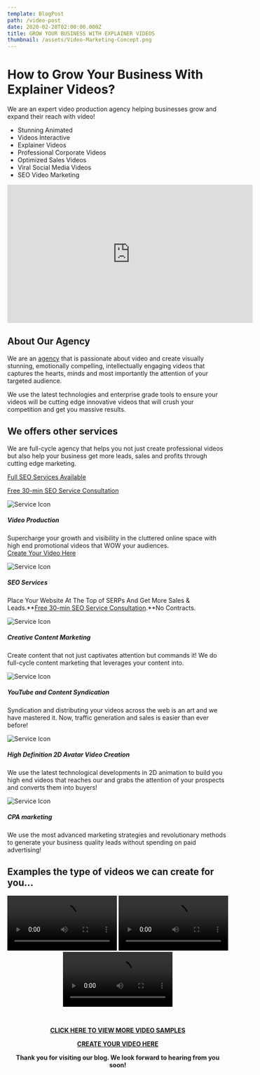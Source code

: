```yaml
---
template: BlogPost
path: /video-post
date: 2020-02-28T02:00:00.000Z
title: GROW YOUR BUSINESS WITH EXPLAINER VIDEOS
thumbnail: /assets/Video-Marketing-Concept.png
---
```

<h1>How to Grow Your Business With Explainer Videos?</h1>

We are an expert video production agency helping businesses grow and expand their reach with video!

* Stunning Animated
* Videos Interactive 
* Explainer Videos 
* Professional Corporate Videos
* Optimized Sales Videos
* Viral Social Media Videos
* SEO Video Marketing

<iframe width="560" height="315" src="https://videos.groovevideo.com/5eef186fabd9280019096463/groovevideo-954756fd44a5df830e12fad5e41c4714.mp4" frameborder="0" allow="accelerometer; encrypted-media; gyroscope; picture-in-picture" allowfullscreen></iframe>

**<h2>About Our Agency</h2>** 

We are an [agency](https://www.wisespero.com) that is passionate about video and create visually stunning, emotionally compelling, intellectually engaging videos that captures the hearts, minds and most importantly the attention of your targeted audience.

We use the latest technologies and enterprise grade tools to ensure your videos will be cutting edge innovative videos that will crush your competition and get you massive results.

<!--StartFragment-->

## We offers other services

We are full-cycle agency that helps you not just create professional videos but also help your business get more leads, sales and profits through cutting edge marketing.

[Full SEO Services Available ](https://www.wisespero.com/agency/#seo)

[](https://www.wisespero.com/agency/#seo)[Free 30-min SEO Service Consultation](https://calendly.com/wisespero/schedule-a-free-call)

![Service Icon](https://www.wisespero.com/agency/images/service/1.png)

##### Video Production

Supercharge your growth and visibility in the cluttered online space with high end promotional videos that WOW your audiences.<br> <a href="https://www.wisespero.com/agency/#vid"> Create Your Video Here
</a> <br>

![Service Icon](https://www.wisespero.com/agency/images/service/2.png)

##### SEO Services

Place Your Website At The Top of SERPs And Get More Sales & Leads.**[Free 30-min SEO Service Consultation](https://calendly.com/wisespero/schedule-a-free-call).**No Contracts.

![Service Icon](https://www.wisespero.com/agency/images/service/3.png)

##### Creative Content Marketing

Create content that not just captivates attention but commands it! We do full-cycle content marketing that leverages your content into.

![Service Icon](https://www.wisespero.com/agency/images/service/4.png)

##### YouTube and Content Syndication

Syndication and distributing your videos across the web is an art and we have mastered it. Now, traffic generation and sales is easier than ever before!

![Service Icon](https://www.wisespero.com/agency/images/service/5.png)

##### High Definition 2D Avatar Video Creation

We use the latest technological developments in 2D animation to build you high end videos that reaches our and grabs the attention of your prospects and converts them into buyers!

![Service Icon](https://www.wisespero.com/agency/images/service/6.png)

##### CPA marketing

We use the most advanced marketing strategies and revolutionary methods to generate your business quality leads without spending on paid advertising!

<!--EndFragment-->

<!--StartFragment-->

## Examples the type of videos we can create for you...
<center>
<video controls width="250">
  <source src="https://www.wisespero.com/agency/demo1.mp4" type="video/mp4">

  <source src="movie.ogg" type="video/ogg">
  Your browser does not support the video tag.
</video>
<video controls width="250">
  <source src="https://www.wisespero.com/agency/demo2.mp4" type="video/mp4">

  <source src="movie.ogg" type="video/ogg">
  Your browser does not support the video tag.
</video>
<video controls width="250">
  <source src="https://www.wisespero.com/agency/demo3.mp4" type="video/mp4">

  <source src="movie.ogg" type="video/ogg">
  Your browser does not support the video tag.
</video>



\
[<center>**CLICK HERE TO VIEW MORE VIDEO SAMPLES**](https://bit.ly/My-Video-Works)

<a href="https://www.wisespero.com/agency/#vid"> <B>CREATE YOUR VIDEO HERE</B>
</a> 


**Thank you for visiting our blog. We look forward to hearing from you soon!**

<!--EndFragment-->
